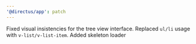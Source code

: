 ```yaml
---
'@directus/app': patch
---
```


Fixed visual insistencies for the tree view interface. Replaced `ul/li` usage with `v-list/v-list-item`. Added skeleton loader
